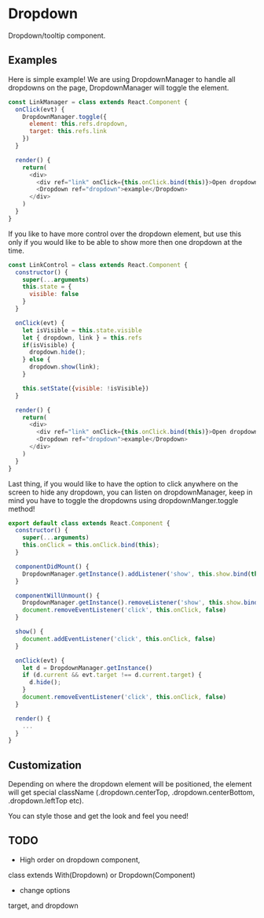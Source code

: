 # Dropdown

Dropdown/tooltip component.

## Examples

Here is simple example! We are using DropdownManager to handle all dropdowns on the page, DropdownManager will toggle the element.

```js
const LinkManager = class extends React.Component {
  onClick(evt) {
    DropdownManager.toggle({
      element: this.refs.dropdown,
      target: this.refs.link
    })
  }

  render() {
    return(
      <div>
        <div ref="link" onClick={this.onClick.bind(this)}>Open dropdown</div>
        <Dropdown ref="dropdown">example</Dropdown>
      </div>
    )
  }
}
```

If you like to have more control over the dropdown element, but use this only if you would like to be able to show more then one dropdown at the time.

```js
const LinkControl = class extends React.Component {
  constructor() {
    super(...arguments)
    this.state = {
      visible: false
    }
  }

  onClick(evt) {
    let isVisible = this.state.visible
    let { dropdown, link } = this.refs
    if(isVisible) {
      dropdown.hide();
    } else {
      dropdown.show(link);
    }

    this.setState({visible: !isVisible})
  }

  render() {
    return(
      <div>
        <div ref="link" onClick={this.onClick.bind(this)}>Open dropdown</div>
        <Dropdown ref="dropdown">example</Dropdown>
      </div>
    )
  }
}
```

Last thing, if you would like to have the option to click anywhere on the screen to hide any dropdown, you can listen on dropdownManager, keep in mind you have to toggle the dropdowns using dropdownManger.toggle method! 

```js
export default class extends React.Component {
  constructor() {
    super(...arguments)
    this.onClick = this.onClick.bind(this);
  }

  componentDidMount() {
    DropdownManager.getInstance().addListener('show', this.show.bind(this))
  }

  componentWillUnmount() {
    DropdownManager.getInstance().removeListener('show', this.show.bind(this))
    document.removeEventListener('click', this.onClick, false)
  }

  show() {
    document.addEventListener('click', this.onClick, false)
  }

  onClick(evt) {
    let d = DropdownManager.getInstance()
    if (d.current && evt.target !== d.current.target) {
      d.hide();
    }
    document.removeEventListener('click', this.onClick, false)
  }

  render() {
    ...
  }
}
```

## Customization

Depending on where the dropdown element will be positioned, the element will get special className (.dropdown.centerTop, .dropdown.centerBottom, .dropdown.leftTop etc).

You can style those and get the look and feel you need!

## TODO

- High order on dropdown component, 

class extends With(Dropdown)
or
Dropdown(Component)

- change options 

target, and dropdown
